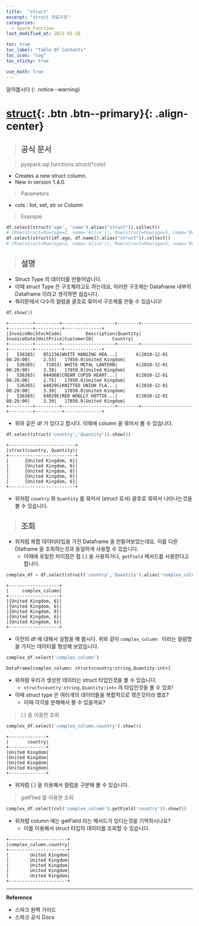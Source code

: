 ```yaml
---
title:  "struct"
excerpt: "struct 자료구조"
categories:
  - Spark_Function
last_modified_at: 2022-01-18

toc: true
toc_label: "Table Of Contents"
toc_icon: "cog"
toc_sticky: true

use_math: true
---
```


알아봅시다
{: .notice--warning}

# [struct](#link){: .btn .btn--primary}{: .align-center}

> ## 공식 문서

> pyspark.sql.functions.struct(*cols)

- Creates a new struct column.
- New in version 1.4.0.

> Parameters

- cols : list, set, str or Column

> Example 

```python
df.select(struct('age', 'name').alias("struct")).collect()
# [Row(struct=Row(age=2, name='Alice')), Row(struct=Row(age=5, name='Bob'))]
df.select(struct([df.age, df.name]).alias("struct")).collect()
# [Row(struct=Row(age=2, name='Alice')), Row(struct=Row(age=5, name='Bob'))]
```

> ## 설명

- Struct Type 의 데이터를 만들어냅니다.
- 이때 struct Type 은 구조체라고도 하는데요, 이러한 구조체는 Dataframe 내부의 Dataframe 이라고 생각하면 쉽습니다.
- 쿼리문에서 다수의 컬럼을 괄호로 묶어서 구조체를 만들 수 있습니다! 

```python
df.show(5)
```

```
+---------+---------+--------------------+--------+-------------------+---------+----------+--------------+
|InvoiceNo|StockCode|         Description|Quantity|        InvoiceDate|UnitPrice|CustomerID|       Country|
+---------+---------+--------------------+--------+-------------------+---------+----------+--------------+
|   536365|   85123A|WHITE HANGING HEA...|       6|2010-12-01 08:26:00|     2.55|   17850.0|United Kingdom|
|   536365|    71053| WHITE METAL LANTERN|       6|2010-12-01 08:26:00|     3.39|   17850.0|United Kingdom|
|   536365|   84406B|CREAM CUPID HEART...|       8|2010-12-01 08:26:00|     2.75|   17850.0|United Kingdom|
|   536365|   84029G|KNITTED UNION FLA...|       6|2010-12-01 08:26:00|     3.39|   17850.0|United Kingdom|
|   536365|   84029E|RED WOOLLY HOTTIE...|       6|2010-12-01 08:26:00|     3.39|   17850.0|United Kingdom|
+---------+---------+--------------------+--------+-------------------+---------+----------+--------------+
```

- 위와 같은 df 가 있다고 합시다. 이때에 column 을 묶어서 볼 수 있습니다.

```python
df.select(struct('country','Quantity')).show(5)
```

```
+-------------------------+
|struct(country, Quantity)|
+-------------------------+
|      {United Kingdom, 6}|
|      {United Kingdom, 6}|
|      {United Kingdom, 8}|
|      {United Kingdom, 6}|
|      {United Kingdom, 6}|
+-------------------------+
```

- 위처럼 `country` 와 `Quantity` 를 묶어서 (struct 로서) 괄호로 묶여서 나타나는것을 볼 수 있습니다.

> ## 조회

- 위처럼 복합 데이터타입을 가진 Dataframe 을 만들어보았는데요, 이를 다른 Dtaframe 을 조회하는것과 동일하게 사용할 수 있습니다.
  - 이때에 유일한 차이점은 점 (.) 을 사용하거나, `getField` 메서드를 사용한다고 합니다.

```python
complex_df = df.select(struct('country','Quantity').alias('complex_column'))
```

```
+-------------------+
|     complex_column|
+-------------------+
|{United Kingdom, 6}|
|{United Kingdom, 6}|
|{United Kingdom, 8}|
|{United Kingdom, 6}|
|{United Kingdom, 6}|
+-------------------+
```

- 이전의 df 에 대해서 실험을 해 봅시다. 위와 같이 `complex_column ` 이라는 컬럼명을 가지는 데이터를 형성해 보았습니다.

```python
complex_df.select('complex_column')
```

```
DataFrame[complex_column: struct<country:string,Quantity:int>]
```

- 위처럼 우리가 생성한 데이터는 struct 타입인것을 볼 수 있습니다. 
  - `struct<country:string,Quantity:int>` 의 타입인것을 볼 수 있죠! 
- 이때 struct type 은 여러개의 데이터들을 복합적으로 엮은것이라 했죠? 
  - 이때 각각을 분해해서 볼 수 있을까요? 

> (.) 을 이용한 조회

```python
complex_df.select('complex_column.country').show(4)
```

```
+--------------+
|       country|
+--------------+
|United Kingdom|
|United Kingdom|
|United Kingdom|
|United Kingdom|
+--------------+
```

- 위처럼 (.) 을 이용해서 컬럼을 구분해 볼 수 있습니다.

> getFiled 를 이용한 조회 

```python
complex_df.select(col('complex_column').getField('country')).show(5)
```

- 위처럼 column 에는 getField 라는 메서드가 있다는것을 기억하시나요? 
  - 이를 이용해서 struct 타입의 데이터를 조회할 수 있습니다.

```
+----------------------+
|complex_column.country|
+----------------------+
|        United Kingdom|
|        United Kingdom|
|        United Kingdom|
|        United Kingdom|
|        United Kingdom|
+----------------------+
```


---

**Reference**

- 스파크 완벽 가이드
- 스파크 공식 Docs

